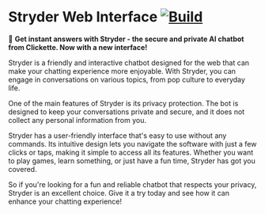 # Stryder Web Interface  [![Build](https://github.com/clickette/stryder-web-interface/actions/workflows/build.yml/badge.svg?branch=main)](https://github.com/clickette/stryder-web-interface/actions/workflows/build.yml)

🤖 **Get instant answers with Stryder - the secure and private AI chatbot from Clickette. Now with a new interface!**

Stryder is a friendly and interactive chatbot designed for the web that can make your chatting experience more enjoyable. With Stryder, you can engage in conversations on various topics, from pop culture to everyday life.

One of the main features of Stryder is its privacy protection. The bot is designed to keep your conversations private and secure, and it does not collect any personal information from you.

Stryder has a user-friendly interface that's easy to use without any commands. Its intuitive design lets you navigate the software with just a few clicks or taps, making it simple to access all its features. Whether you want to play games, learn something, or just have a fun time, Stryder has got you covered.

So if you're looking for a fun and reliable chatbot that respects your privacy, Stryder is an excellent choice. Give it a try today and see how it can enhance your chatting experience!